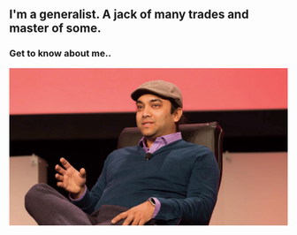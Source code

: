 
## I'm a generalist. A jack of many trades and master of some.
### Get to know about me..
<img src="/images/Rishi.jpeg" alt="Rishi at a conference" width="980">

	
